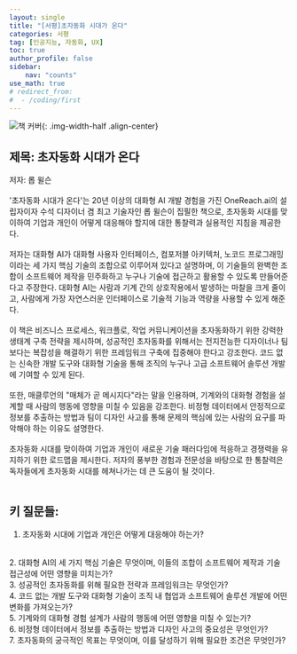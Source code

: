 ```yaml
---
layout: single
title: "[서평]초자동화 시대가 온다"
categories: 서평
tag: [인공지능, 자동화, UX]
toc: true
author_profile: false
sidebar:
    nav: "counts"
use_math: true
# redirect_from:
#  - /coding/first
---
```

![책 커버]({{site.url}}/assets/images/book-1.jpg){: .img-width-half .align-center}
## 제목: 초자동화 시대가 온다
저자: 롭 윌슨
<br><br>
'초자동화 시대가 온다'는 20년 이상의 대화형 AI 개발 경험을 가진 OneReach.ai의 설립자이자 수석 디자이너 겸 최고 기술자인 롭 윌슨이 집필한 책으로, 초자동화 시대를 맞이하여 기업과 개인이 어떻게 대응해야 할지에 대한 통찰력과 실용적인 지침을 제공한다.
<br><br>
저자는 대화형 AI가 대화형 사용자 인터페이스, 컴포저블 아키텍처, 노코드 프로그래밍이라는 세 가지 핵심 기술의 조합으로 이루어져 있다고 설명하며, 이 기술들의 완벽한 조합이 소프트웨어 제작을 민주화하고 누구나 기술에 접근하고 활용할 수 있도록 만들어준다고 주장한다. 대화형 AI는 사람과 기계 간의 상호작용에서 발생하는 마찰을 크게 줄이고, 사람에게 가장 자연스러운 인터페이스로 기술적 기능과 역량을 사용할 수 있게 해준다.
<br><br>
이 책은 비즈니스 프로세스, 워크플로, 작업 커뮤니케이션을 초자동화하기 위한 강력한 생태계 구축 전략을 제시하며, 성공적인 초자동화를 위해서는 전지전능한 디자이너나 팀보다는 복잡성을 해결하기 위한 프레임워크 구축에 집중해야 한다고 강조한다. 코드 없는 신속한 개발 도구와 대화형 기술을 통해 조직의 누구나 고급 소프트웨어 솔루션 개발에 기여할 수 있게 된다.
<br><br>
또한, 매클루언의 "매체가 곧 메시지다"라는 말을 인용하며, 기계와의 대화형 경험을 설계할 때 사람의 행동에 영향을 미칠 수 있음을 강조한다. 비정형 데이터에서 안정적으로 정보를 추출하는 방법과 팀이 디자인 사고를 통해 문제의 핵심에 있는 사람의 요구를 파악해야 하는 이유도 설명한다.
<br><br>
초자동화 시대를 맞이하여 기업과 개인이 새로운 기술 패러다임에 적응하고 경쟁력을 유지하기 위한 로드맵을 제시한다. 저자의 풍부한 경험과 전문성을 바탕으로 한 통찰력은 독자들에게 초자동화 시대를 헤쳐나가는 데 큰 도움이 될 것이다.
<br><br>

## 키 질문들:
1. 초자동화 시대에 기업과 개인은 어떻게 대응해야 하는가?
<br>
2. 대화형 AI의 세 가지 핵심 기술은 무엇이며, 이들의 조합이 소프트웨어 제작과 기술 접근성에 어떤 영향을 미치는가?
<br>
3. 성공적인 초자동화를 위해 필요한 전략과 프레임워크는 무엇인가?
<br>
4. 코드 없는 개발 도구와 대화형 기술이 조직 내 협업과 소프트웨어 솔루션 개발에 어떤 변화를 가져오는가?
<br>
5. 기계와의 대화형 경험 설계가 사람의 행동에 어떤 영향을 미칠 수 있는가?
<br>
6. 비정형 데이터에서 정보를 추출하는 방법과 디자인 사고의 중요성은 무엇인가?
<br>
7. 초자동화의 궁극적인 목표는 무엇이며, 이를 달성하기 위해 필요한 조건은 무엇인가?